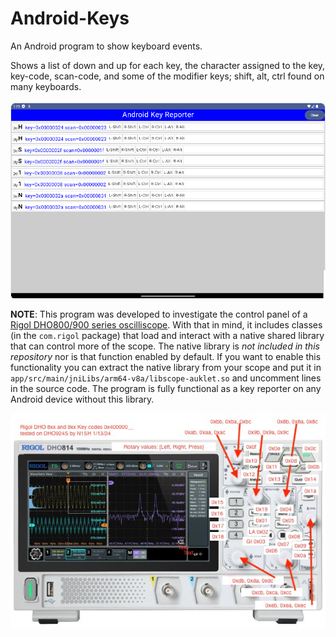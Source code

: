 # Android-Keys

An Android program to show keyboard events.

Shows a list of down and up for each key, the character assigned to the key, key-code, scan-code, and some of the modifier keys; shift, alt, ctrl found on many keyboards.

![Android-Keys Screenshot](Android-Keys.png)

**NOTE**: This program was developed to investigate the control panel of a [Rigol DHO800/900 series oscilliscope](https://www.rigolna.com/products/rigol-digital-oscilloscopes/dho800/). With that in mind, it includes classes (in the `com.rigol` package) that load and interact with a native shared library that can control more of the scope. The native library is _not included in this repository_ nor is that function enabled by default. If you want to enable this functionality you can extract the native library from your scope and put it in `app/src/main/jniLibs/arm64-v8a/libscope-auklet.so` and uncomment lines in the source code. The program is fully functional as a key reporter on any Android device without this library.

![Rigol DHO800/900 Keycodes](Rigol-DHO800/Rigol-DHO800-Keycodes.png)
